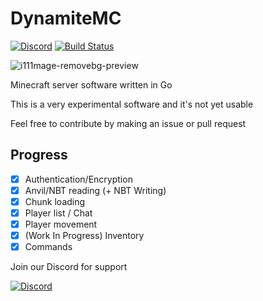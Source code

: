 # DynamiteMC

[![Discord](https://img.shields.io/discord/1141080135878070362?logo=discord)](https://discord.gg/5Yz2dR4pQj) [![Build Status](https://img.shields.io/endpoint.svg?url=https%3A%2F%2Factions-badge.atrox.dev%2Foq-x%2FGoCraft%2Fbadge%3Fref%3Dmain&style=flat)](https://actions-badge.atrox.dev/oq-x/GoCraft/goto?ref=1.20.1)

![i111mage-removebg-preview](https://github.com/DynamiteMC/Dynamite/assets/84847714/299c803e-ff30-46fb-ba56-a752e365307d)

Minecraft server software written in Go

This is a very experimental software and it's not yet usable

Feel free to contribute by making an issue or pull request

## Progress

- [x] Authentication/Encryption
- [x] Anvil/NBT reading (+ NBT Writing)
- [x] Chunk loading
- [x] Player list / Chat
- [x] Player movement
- [x] (Work In Progress) Inventory
- [x] Commands

Join our Discord for support

[![Discord](https://discordapp.com/api/guilds/1141080135878070362/widget.png?style=banner3)]([https://discord.gg/4QuwYACDRX](https://discord.gg/5Yz2dR4pQj)https://discord.gg/5Yz2dR4pQj)
